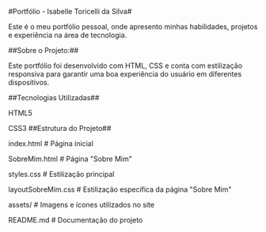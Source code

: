 #Portfólio - Isabelle Toricelli da Silva#

Este é o meu portfólio pessoal, onde apresento minhas habilidades, projetos e experiência na área de tecnologia.

##Sobre o Projeto:##

Este portfólio foi desenvolvido com HTML, CSS e conta com estilização responsiva para garantir uma boa experiência do usuário em diferentes dispositivos.

##Tecnologias Utilizadas##

HTML5

CSS3
##Estrutura do Projeto##

 index.html          # Página inicial
 
 SobreMim.html       # Página "Sobre Mim"
 
 styles.css          # Estilização principal
 
 layoutSobreMim.css  # Estilização específica da página "Sobre Mim"
 
 assets/             # Imagens e ícones utilizados no site
 
 README.md           # Documentação do projeto
